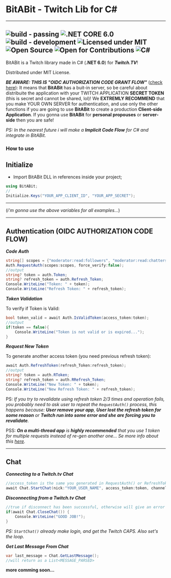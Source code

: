 # BitABit - Twitch Lib for C#

---
![build - passing](https://img.shields.io/badge/build-passing-lime.svg) ![.NET CORE 6.0](https://img.shields.io/badge/.NETCore-6.0-blue.svg) ![build - development](https://img.shields.io/badge/status-development-orange.svg) ![Licensed under MIT](https://img.shields.io/badge/License-MIT-lime.svg) ![Open Source](https://img.shields.io/badge/Community-Open%20Source-white.svg) ![Open for Contributions](https://img.shields.io/badge/open%20for-contributions-skyblue.svg) ![C#](https://img.shields.io/badge/C%23-lime.svg)
---

BitABit is a Twitch library made in C# (**.NET 6.0**) for ***Twitch.TV***!

Distributed under MIT License.


***BE AWARE: THIS IS "OIDC AUTHORIZATION CODE GRANT FLOW"*** ([check here](https://dev.twitch.tv/docs/authentication/getting-tokens-oauth/#authorization-code-grant-flow)): It means that **BitABit** has a buit-in server, so be careful about distribuite the application with your TWITCH APPLICATION **SECRET TOKEN** (this is secret and cannot be shared, lol)! We **EXTREMLY RECOMMEND** that you make YOUR OWN SERVER for authentication, and use only the other functions if you are going to use **BitABit** to create a production **Client-side Application**. If you gonna use **BitABit** for **personal propouses** or **server-side** then you are safe!

_PS: In the nearest future i will make a **Implicit Code Flow** for C# and integrate in BitABit._

### How to use

## Initialize

- Import BitABit DLL in references inside your project;

```csharp
using BitABit;
//
Initialize.Keys("YOUR_APP_CLIENT_ID", "YOUR_APP_SECRET");
```

---

(_i'm gonna use the above variables for all examples..._)

---

## Authentication (OIDC AUTHORIZATION CODE FLOW)

***Code Auth***

```csharp
string[] scopes = {"moderator:read:followers", "moderator:read:chatters"};
Auth.RequestAuth(scopes:scopes, force_verify:false);
//output
string? token = auth.Token;
string? refresh_token = auth.Refresh_Token;
Console.WriteLine("Token: " + token);
Console.WriteLine("Refresh Token: " + refresh_token);
```

***Token Validation***

To verify if Token is Valid:
```csharp
bool token_valid = await Auth.IsValidToken(access_token:token);
//output
if(token == false){
	Console.WriteLine("Token is not valid or is expired...");
}
```

***Request New Token***

To generate another access token (you need previous refresh token):
```csharp
await Auth.RefreshToken(refresh_Token:refresh_token);
//output
string? token = auth.RToken;
string? refresh_token = auth.RRefresh_Token;
Console.WriteLine("New Token: " + token);
Console.WriteLine("New Refresh Token: " + refresh_token);
```

PS: _If you try to revalidate using refresh token 2/3 times and operation fails, you probably need to ask user to repeat the `RequestAuth()` process, this happens because: **User remove your app**, **User lost the refresh token for some reason** or **Twitch run into some error and she are forcing you to revalidate**._

PSS: _**On a multi-thread app** is **highly recommended** that you use 1 token for multiple requests instead of re-gen another one... Se more info about this [here](https://dev.twitch.tv/docs/authentication/refresh-tokens/#handling-token-refreshes-in-a-multi-threaded-app)._

---

## Chat

***Connecting to a Twitch.tv Chat***

```csharp
//access_token is the same you generated in RequestAuth() or RefreshToken() function. 
await Chat.StartChat(nick:"YOUR_USER_NAME", access_token:token, channel:"CHANNEL_TO_CONNECT", debug:true);
```

***Disconnecting from a Twitch.tv Chat***
```csharp
//true if disconnect has been successful, otherwise will give an error an return False.
if(await Chat.CloseChat()) {
	Console.WriteLine("GOOD JOB!");
}
```

_PS: `StartChat()` already make login, and get the Twitch CAPS. Also set's the loop._

***Get Last Message From Chat***

```csharp
var last_message = Chat.GetLastMessage();
//will return as a List<MESSAGE_PARSED>
```


**more comming soon...**

